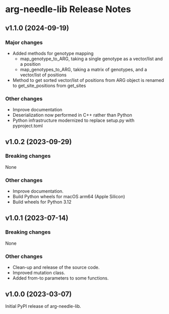 # arg-needle-lib Release Notes

## v1.1.0 (2024-09-19)

### Major changes

- Added methods for genotype mapping
  - map_genotype_to_ARG, taking a single genotype as a vector/list and a position
  - map_genotypes_to_ARG, taking a matrix of genotypes, and a vector/list of positions
- Method to get sorted vector/list of positions from ARG object is renamed to get_site_positions from get_sites 

### Other changes

- Improve documentation
- Deserialization now performed in C++ rather than Python
- Python infrastructure modernized to replace setup.py with pyproject.toml


## v1.0.2 (2023-09-29)

### Breaking changes

None

### Other changes

- Improve documentation.
- Build Python wheels for macOS arm64 (Apple Silicon)
- Build wheels for Python 3.12


## v1.0.1 (2023-07-14)

### Breaking changes

None

### Other changes

- Clean-up and release of the source code.
- Improved mutation class.
- Added from-to parameters to some functions.


## v1.0.0 (2023-03-07)

Initial PyPI release of arg-needle-lib.
